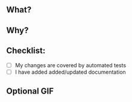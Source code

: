 ## What?
<!--- Describe the change(s) you are making -->

## Why?
<!--- Explain why the change(s) is/are necessary -->

## Checklist:

- [ ] My changes are covered by automated tests
- [ ] I have added added/updated documentation

## Optional GIF
<!--- You can add a GIF to make your PR special! -->
<!--- ![Optional GIF](GIF_URL_HERE) -->